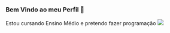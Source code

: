 ### **Bem Vindo ao meu Perfil** 👋
Estou cursando Ensino Médio e pretendo fazer programação
![](https://encrypted-tbn0.gstatic.com/images?q=tbn:ANd9GcTPhujGQvw0x68bCv_EQ5tAY_EQdC9HlqwTe6H2UMAK&s)
